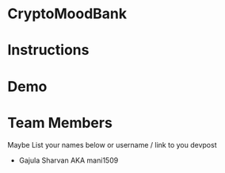 # CryptoMoodBank

# Instructions

# Demo

# Team Members

Maybe List your names below or username / link to you devpost

- Gajula Sharvan AKA mani1509
